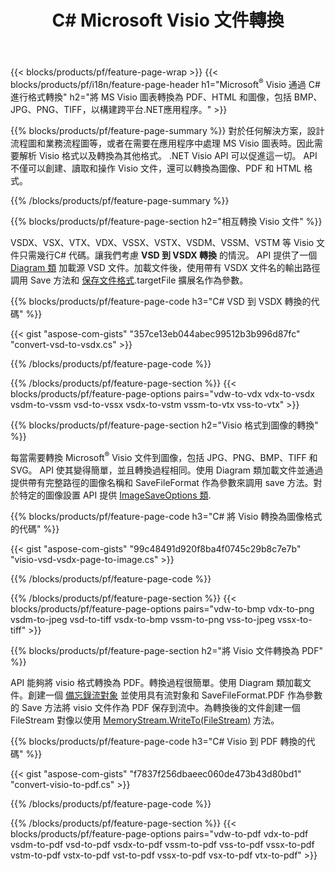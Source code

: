 ﻿---
title: C# Microsoft Visio 文件轉換
url: /zh-hant/net/conversion/
description: 將 Microsoft Visio 格式 VSDX VSX VTX VDX VSSX VSTX VSDM VSSM VSTM VDW VSD VSS VST 轉換為 PDF HTML 和帶有幾行C# 代碼通過 .NET 庫。
---
{{< blocks/products/pf/feature-page-wrap >}}
{{< blocks/products/pf/i18n/feature-page-header h1="Microsoft<sup>&reg;</sup> Visio 通過 C# 進行格式轉換" h2="將 MS Visio 圖表轉換為 PDF、HTML 和圖像，包括 BMP、JPG、PNG、TIFF，以構建跨平台.NET應用程序。" >}}

{{% blocks/products/pf/feature-page-summary %}}
對於任何解決方案，設計流程圖和業務流程圖等，或者在需要在應用程序中處理 MS Visio 圖表時。因此需要解析 Visio 格式以及轉換為其他格式。 .NET Visio API 可以促進這一切。 API 不僅可以創建、讀取和操作 Visio 文件，還可以轉換為圖像、PDF 和 HTML 格式。

{{% /blocks/products/pf/feature-page-summary %}}

{{% blocks/products/pf/feature-page-section h2="相互轉換 Visio 文件" %}}

VSDX、VSX、VTX、VDX、VSSX、VSTX、VSDM、VSSM、VSTM 等 Visio 文件只需幾行C# 代碼。讓我們考慮 **VSD 到 VSDX 轉換** 的情況。 API 提供了一個 [Diagram 類](https://apireference.aspose.com/diagram/net/aspose.diagram/diagram) 加載源 VSD 文件。加載文件後，使用帶有 VSDX 文件名的輸出路徑調用 Save 方法和 [保存文件格式](https://apireference.aspose.com/diagram/net/aspose.diagram/savefileformat).targetFile 擴展名作為參數。

{{% blocks/products/pf/feature-page-code h3="C# VSD 到 VSDX 轉換的代碼" %}}

{{< gist "aspose-com-gists" "357ce13eb044abec99512b3b996d87fc" "convert-vsd-to-vsdx.cs" >}}

{{% /blocks/products/pf/feature-page-code %}}

{{% /blocks/products/pf/feature-page-section %}}
{{< blocks/products/pf/feature-page-options pairs="vdw-to-vdx vdx-to-vsdx vsdm-to-vssm vsd-to-vssx vsdx-to-vstm vssm-to-vtx vss-to-vtx" >}}

{{% blocks/products/pf/feature-page-section h2="Visio 格式到圖像的轉換" %}}

每當需要轉換 Microsoft<sup>&reg;</sup> Visio 文件到圖像，包括 JPG、PNG、BMP、TIFF 和 SVG。 API 使其變得簡單，並且轉換過程相同。使用 Diagram 類加載文件並通過提供帶有完整路徑的圖像名稱和 SaveFileFormat 作為參數來調用 save 方法。對於特定的圖像設置 API 提供 [ImageSaveOptions 類](https://apireference.aspose.com/diagram/net/aspose.diagram.saving/imagesaveoptions).

{{% blocks/products/pf/feature-page-code h3="C# 將 Visio 轉換為圖像格式的代碼" %}}

{{< gist "aspose-com-gists" "99c48491d920f8ba4f0745c29b8c7e7b" "visio-vsd-vsdx-page-to-image.cs" >}}

{{% /blocks/products/pf/feature-page-code %}}

{{% /blocks/products/pf/feature-page-section %}}
{{< blocks/products/pf/feature-page-options pairs="vdw-to-bmp vdx-to-png vsdm-to-jpeg vsd-to-tiff vsdx-to-bmp vssm-to-png vss-to-jpeg vssx-to-tiff" >}}

{{% blocks/products/pf/feature-page-section h2="將 Visio 文件轉換為 PDF" %}}

API 能夠將 visio 格式轉換為 PDF。轉換過程很簡單。使用 Diagram 類加載文件。創建一個 [備忘錄流對象](https://docs.microsoft.com/en-us/dotnet/api/system.io.memorystream) 並使用具有流對象和 SaveFileFormat.PDF 作為參數的 Save 方法將 visio 文件作為 PDF 保存到流中。為轉換後的文件創建一個 FileStream 對像以使用 [MemoryStream.WriteTo(FileStream)](https://docs.microsoft.com/en-us/dotnet/api/system.io.memorystream.writeto?view=net-5.0#System_IO_MemoryStream_WriteTo_System_IO_Stream_) 方法。 

{{% blocks/products/pf/feature-page-code h3="C# Visio 到 PDF 轉換的代碼" %}}

{{< gist "aspose-com-gists" "f7837f256dbaeec060de473b43d80bd1" "convert-visio-to-pdf.cs" >}}

{{% /blocks/products/pf/feature-page-code %}}

{{% /blocks/products/pf/feature-page-section %}}
{{< blocks/products/pf/feature-page-options pairs="vdw-to-pdf vdx-to-pdf vsdm-to-pdf vsd-to-pdf vsdx-to-pdf vssm-to-pdf vss-to-pdf vssx-to-pdf vstm-to-pdf vstx-to-pdf vst-to-pdf vssx-to-pdf vsx-to-pdf vtx-to-pdf" >}}
